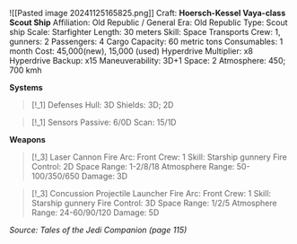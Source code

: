 ![[Pasted image 20241125165825.png]]
Craft: **Hoersch-Kessel Vaya-class Scout Ship**
Affiliation: Old Republic / General
Era: Old Republic
Type: Scout ship
Scale: Starfighter
Length: 30 meters
Skill: Space Transports
Crew: 1, gunners: 2
Passengers: 4
Cargo Capacity: 60 metric tons
Consumables: 1 month
Cost: 45,000(new), 15,000 (used)
Hyperdrive Multiplier: x8
Hyperdrive Backup: x15
Maneuverability: 3D+1
Space: 2
Atmosphere: 450; 700 kmh

**Systems**
> [!_1] Defenses
> Hull: 3D
> Shields: 3D; 2D

> [!_1] Sensors
> Passive: 6/0D
> Scan: 15/1D

**Weapons**
> [!_3] Laser Cannon
> Fire Arc: Front
> Crew: 1
> Skill: Starship gunnery
> Fire Control: 2D
> Space Range: 1-2/8/18
> Atmosphere Range: 50-100/350/650
> Damage: 3D

> [!_3] Concussion Projectile Launcher
> Fire Arc: Front
> Crew: 1
> Skill: Starship gunnery
> Fire Control: 3D
> Space Range: 1/2/5
> Atmosphere Range: 24-60/90/120
> Damage: 5D


*Source: Tales of the Jedi Companion (page 115)*